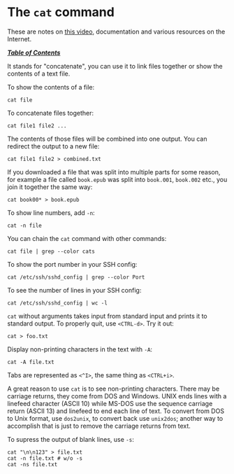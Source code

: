 # The `cat` command

These are notes on [this video](https://www.youtube.com/watch?v=z3nJlyrJYW4),
documentation and various resources on the Internet.

[***Table of Contents***](/README.md)

It stands for "concatenate", you can use it to link files together or show the
contents of a text file. 

To show the contents of a file:

    cat file

To concatenate files together:

    cat file1 file2 ...

The contents of those files will be combined into one output. You can redirect
the output to a new file:

    cat file1 file2 > combined.txt

If you downloaded a file that was split into multiple parts for some reason,
for example a file called `book.epub` was split into `book.001`, `book.002`
etc., you join it together the same way:

    cat book00* > book.epub

To show line numbers, add `-n`:

    cat -n file

You can chain the `cat` command with other commands:

    cat file | grep --color cats

To show the port number in your SSH config:

    cat /etc/ssh/sshd_config | grep --color Port

To see the number of lines in your SSH config:

    cat /etc/ssh/sshd_config | wc -l

`cat` without arguments takes input from standard input and prints it to
standard output. To properly quit, use `<CTRL-d>`. Try it out:

    cat > foo.txt

Display non-printing characters in the text with `-A`:

    cat -A file.txt

Tabs are represented as `<^I>`, the same thing as `<CTRL+i>`.

A great reason to use `cat` is to see non-printing characters. There may be
carriage returns, they come from DOS and Windows. UNIX ends lines with a
linefeed character (ASCII 10) while MS-DOS use the sequence carriage return
(ASCII 13) and linefeed to end each line of text. To convert from DOS to Unix
format, use `dos2unix`, to convert back use `unix2dos`; another way to
accomplish that is just to remove the carriage returns from text.

To supress the output of blank lines, use `-s`:

    cat "\n\n123" > file.txt
    cat -n file.txt # w/o -s
    cat -ns file.txt
